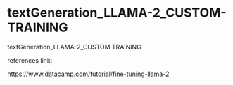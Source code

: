 # textGeneration_LLAMA-2_CUSTOM-TRAINING
textGeneration_LLAMA-2_CUSTOM TRAINING

references link:

https://www.datacamp.com/tutorial/fine-tuning-llama-2
